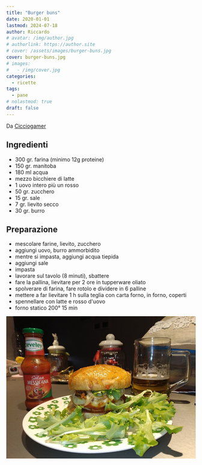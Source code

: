 ```yaml
---
title: "Burger buns"
date: 2020-01-01
lastmod: 2024-07-18
author: Riccardo
# avatar: /img/author.jpg
# authorlink: https://author.site
# cover: /assets/images/burger-buns.jpg
cover: burger-buns.jpg
# images:
#   - /img/cover.jpg
categories:
  - ricette
tags:
  - pane
# nolastmod: true
draft: false
---
```


Da <a href="https://www.youtube.com/watch?v=ySeb07GwP8M">Cicciogamer</a>

## Ingredienti
- 300 gr. farina (minimo 12g proteine)
- 150 gr. manitoba
- 180 ml acqua
- mezzo bicchiere di latte
- 1 uovo intero più un rosso
- 50 gr. zucchero
- 15 gr. sale
- 7 gr. lievito secco
- 30 gr. burro

## Preparazione
- mescolare farine, lievito, zucchero
- aggiungi uovo, burro ammorbidito
- mentre si impasta, aggiungi acqua tiepida
- aggiungi sale
- impasta
- lavorare sul tavolo (8 minuti), sbattere
- fare la pallina, lievitare per 2 ore in tupperware oliato
- spolverare di farina, fare rotolo e dividere in 6 palline
- mettere a far lievitare 1 h sulla teglia con carta forno, in forno, coperti
- spennellare con latte e rosso d'uovo
- forno statico 200° 15 min 
 
![Placeholder](burger-buns-2.jpg)
